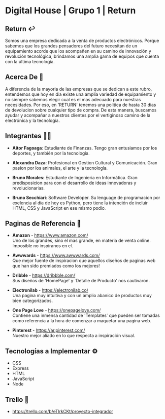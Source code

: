 # Digital House | Grupo 1 | Return 

## Return ↩️
Somos una empresa dedicada a la venta de productos electrónicos. Porque sabemos que los grandes pensadores del futuro necesitan de un equipamiento acorde que los acompañen en su camino de innovación y revolución tecnológica, brindamos una amplia gama de equipos que cuenta con la última tecnología.

## Acerca De 🤷
A diferencia de la mayoria de las empresas que se dedican a este rubro, entendemos que hoy en dia existe una amplia variedad de equipamiento y no siempre sabemos elegir cual es el mas adecuado para nuestras necesidades. Por eso, en 'RETURN' tenemos una politica de hasta 30 dias de devolucion sobre cualquier tipo de compra. De esta manera, buscamos ayudar y acompañar a nuestros clientes por el vertiginoso camino de la electrónica y la tecnología.

## Integrantes 🤜🤛
* **Aitor Fagoaga**: Estudiante de Finanzas. Tengo gran entusiamos por los deportes, y también por la tecnología.  

* **Alexandra Daza**: Profesional en Gestion Cultural y Comunicación. Gran pasion por los animales, el arte y la tecnología.  

* **Bruno Morales**: Estudiante de Ingenieria en Informática. Gran predisposicion para con el desarrollo de ideas innovadoras y revolucionarias.  

* **Bruno Secchiari**: Software Developer. Su lenguage de programacion por exelencia al dia de hoy es Python, pero tiene la intención de incluir HTML, CSS y JavaScript en ese mismo podio.

## Paginas de Referencia 🎨

*  **Amazon** - https://www.amazon.com/  
Uno de los grandes, sino el mas grande, en materia de venta online. Imposible no inspiranos en el.

* **Awwwards** - https://www.awwwards.com/  
Que mejor fuente de inspiracion que aquellos diseños de paginas web que han sido premiados como los mejores!

*  **Dribble** - https://dribbble.com/  
Sus diseños de 'HomePage' y 'Detalle de Producto' nos cautivaron.

*  **Electronilab** - https://electronilab.co/  
Una pagina muy intuitiva y con un amplio abanico de productos muy bien categorizados.

* **One Page Love** - https://onepagelove.com/  
Contiene una inmensa cantidad de 'Templates' que pueden ser tomadas como referencia a la hora de comenzar a maquetar una pagina web.

* **Pinterest** - https://ar.pinterest.com/  
Nuestro mejor aliado en lo que respecta a inspiración visual.

## Tecnologías a Implementar ⚙️
* CSS
* Express
* HTML
* JavaScript
* Node

## Trello 📌

* https://trello.com/b/eTlrkCKt/proyecto-integrador
